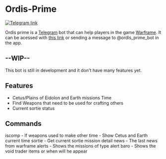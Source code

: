 # Ordis-Prime
[![Telegram link](https://img.shields.io/badge/Telegram-bot%20link-blue.svg)](https://t.me/ordis_prime_bot)

Ordis prime is a [Telegram](https://telegram.org/) bot that can help players in the game [Warframe](https://www.warframe.com/).
It can be acessed with [this link](https://t.me/ordis_prime_bot) or sending a message to @ordis_prime_bot in the app.

## --WIP--
This bot is still in development and it don't have many features yet.

## Features
- Cetus/Plains of Eidolon and Earth missions Time
- Find Weapons that need to be used for crafting others
- Current sortie status

## Commands
iscomp - If weapons used to make other
time - Show Cetus and Earth current time
sortie - Get current sortie mission detail
news - The last news from warframe
alerts - Shows the missions of type alert
baro - Shows the void trader items or when will he appear
